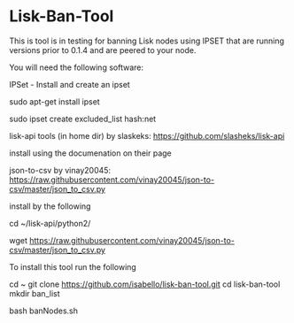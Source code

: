 # Lisk-Ban-Tool

This is tool is in testing for banning Lisk nodes using IPSET that are running versions prior to 0.1.4 and are peered to your node.

You will need the following software:

IPSet - Install and create an ipset

sudo apt-get install ipset


sudo ipset create excluded_list hash:net



lisk-api tools (in home dir) by slaskeks: https://github.com/slasheks/lisk-api

install using the documenation on their page



json-to-csv by vinay20045: https://raw.githubusercontent.com/vinay20045/json-to-csv/master/json_to_csv.py

install by the following

cd ~/lisk-api/python2/

wget https://raw.githubusercontent.com/vinay20045/json-to-csv/master/json_to_csv.py



To install this tool run the following

cd ~
git clone https://github.com/isabello/lisk-ban-tool.git
cd lisk-ban-tool
mkdir ban_list

bash banNodes.sh
